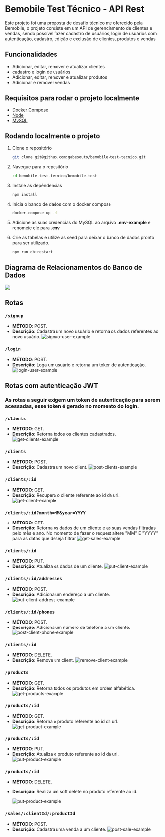 # Bemobile Test Técnico - API Rest

Este projeto foi uma proposta de desafio técnico me oferecido pela Bemobile, o projeto consiste em um API de gerenciamento de clientes e vendas, sendo possível fazer cadastro de usuários, login de usuários com autenticação,     cadastro, edição e exclusão de clientes, produtos e vendas


## Funcionalidades

- Adicionar, editar, remover e atualizar clientes
- cadastro e login de usuários
- Adicionar, editar, remover e atualizar produtos
- Adicionar e remover vendas

## Requisitos para rodar o projeto localmente


- [Docker Compose](https://docs.docker.com/compose/install/)
- [Node](https://docs.npmjs.com/downloading-and-installing-node-js-and-npm)
- [MySQL](https://dev.mysql.com/doc/mysql-installation-excerpt/5.7/en/)

## Rodando localmente o projeto

1. Clone o repositório

    ```bash
   git clone git@github.com:gabesouto/bemobile-test-tecnico.git
    ```

2. Navegue para o repositório

    ```bash
    cd bemobile-test-tecnico/bemobile-test
    ```

3. Instale as depêndencias

    ```bash
    npm install
    ```

4. Inicia o banco de dados com o docker compose

    ```bash
    docker-compose up -d
    ```

5. Adicione as suas credencias do MySQL ao arquivo <Strong>.env-example</Strong> e renomeie ele para <Strong>.env</Strong>

6. Crie as tabelas e utilize as seed para deixar o banco de dados pronto para ser utilizado.

    ```bash
    npm run db:restart
    ```

## Diagrama de Relacionamentos do Banco de Dados

 ![](https://github.com/gabesouto/bemobile-test-tecnico/blob/main/bemobile-test/public/images/diagramaErV2.png)


## Rotas

### `/signup`

- **MÉTODO**: POST.
- **Descrição**: Cadastra um novo usuário e retorna os dados referentes ao novo usuário.
        ![signuo-user-example](https://github.com/gabesouto/bemobile-test-tecnico/blob/main/bemobile-test/public/images/signupExample.png)

### `/login`

- **MÉTODO**: POST.
- **Descrição**: Loga um usuário e retorna um token de autenticação.
        ![login-user-example](https://github.com/gabesouto/bemobile-test-tecnico/blob/main/bemobile-test/public/images/loginExample.png)

## Rotas com autenticação JWT

### As rotas a seguir exigem um token de autenticação para serem acessadas, esse token é gerado no momento do login.

### `/clients`

- **MÉTODO**: GET.
- **Descrição**: Retorna todos os clientes cadastrados.
        ![get-clients-example](https://github.com/gabesouto/bemobile-test-tecnico/blob/main/bemobile-test/public/images/getAllClientsExample.png)
  
### `/clients`

- **MÉTODO**: POST.
- **Descrição**: Cadastra um novo client.
        ![post-clients-example](https://github.com/gabesouto/bemobile-test-tecnico/blob/main/bemobile-test/public/images/createClientExample.png)


### `/clients/:id`

- **MÉTODO**: GET.
- **Descrição**: Recupera o cliente referente ao id da url.
        ![get-client-example](https://github.com/gabesouto/bemobile-test-tecnico/blob/main/bemobile-test/public/images/getClientByIdExample.png)

### `/clients/:id?month=MM&year=YYYY`

- **MÉTODO**: GET.
- **Descrição**: Retorna os dados de um cliente e as suas vendas filtradas pelo mês e ano. No momento de fazer o request altere "MM" E "YYYY" para as datas que deseja filtrar
        ![get-sales-example](https://github.com/gabesouto/bemobile-test-tecnico/blob/main/bemobile-test/public/images/getClientsSalesByDate.png)

### `/clients/:id`

- **MÉTODO**: PUT.
- **Descrição**: Atualiza os dados de um cliente.
        ![put-client-example](https://github.com/gabesouto/bemobile-test-tecnico/blob/main/bemobile-test/public/images/updateClientExample.png)

### `/clients/:id/addresses`

- **MÉTODO**: POST.
- **Descrição**: Adiciona um endereço a um cliente.
        ![put-client-address-example](https://github.com/gabesouto/bemobile-test-tecnico/blob/main/bemobile-test/public/images/addAddress.png)

### `/clients/:id/phones`

- **MÉTODO**: POST.
- **Descrição**: Adiciona um número de telefone a um cliente.
        ![post-client-phone-example](https://github.com/gabesouto/bemobile-test-tecnico/blob/main/bemobile-test/public/images/addPhones.png)


### `/clients/:id`

- **MÉTODO**: DELETE.
- **Descrição**: Remove um client.
        ![remove-client-example](https://github.com/gabesouto/bemobile-test-tecnico/blob/main/bemobile-test/public/images/deleteClientExample.png)


### `/products`

- **MÉTODO**: GET.
- **Descrição**: Retorna todos os produtos em ordem alfabética.
        ![get-products-example](https://github.com/gabesouto/bemobile-test-tecnico/blob/main/bemobile-test/public/images/getAllProductsExample.png)

### `/products/:id`

- **MÉTODO**: GET.
- **Descrição**: Retorna o produto referente ao id da url.
        ![get-product-example](https://github.com/gabesouto/bemobile-test-tecnico/blob/main/bemobile-test/public/images/getProductByIdExample.png)

### `/products/:id`

- **MÉTODO**: PUT.
- **Descrição**: Atualiza o produto referente ao id da url.
        ![put-product-example](https://github.com/gabesouto/bemobile-test-tecnico/blob/main/bemobile-test/public/images/updateProduct.png)


### `/products/:id`

- **MÉTODO**: DELETE.
- **Descrição**: Realiza um soft delete no produto referente ao id.
  
     ![put-product-example](https://github.com/gabesouto/bemobile-test-tecnico/blob/main/bemobile-test/public/images/updateProduct.png)

### `/sales/:clientId/:productId`

- **MÉTODO**: POST.
- **Descrição**: Cadastra uma venda a um cliente.
        ![post-sale-example](https://github.com/gabesouto/bemobile-test-tecnico/blob/main/bemobile-test/public/images/createSale.png)
